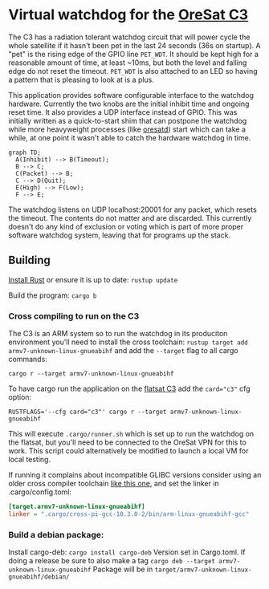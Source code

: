 # Virtual watchdog for the [OreSat C3](https://github.com/oresat/oresat-c3-hardware)

The C3 has a radiation tolerant watchdog circuit that will power cycle the whole satellite if it
hasn't been pet in the last 24 seconds (36s on startup). A "pet" is the rising edge of the GPIO
line `PET_WDT`. It should be kept high for a reasonable amount of time, at least ~10ms, but both
the level and falling edge do not reset the timeout. `PET_WDT` is also attached to an LED so having
a pattern that is pleasing to look at is a plus.

This application provides software configurable interface to the watchdog hardware. Currently the
two knobs are the initial inhibit time and ongoing reset time. It also provides a UDP interface
instead of GPIO. This was initially written as a quick-to-start shim that can postpone the watchdog
while more heavyweight processes (like [oresatd](https://github.com/oresat/oresat-c3-software))
start which can take a while, at one point it wasn't able to catch the hardware watchdog in time.

```mermaid
graph TD;
  A(Inhibit) --> B(Timeout);
  B --> C;
  C(Packet) --> B;
  C --> D(Quit);
  E(High) --> F(Low);
  F --> E;
```

The watchdog listens on UDP localhost:20001 for any packet, which resets the timeout. The contents
do not matter and are discarded. This currently doesn't do any kind of exclusion or voting which
is part of more proper software watchdog system, leaving that for programs up the stack.

## Building
[Install Rust](https://www.rust-lang.org/tools/install) or ensure it is up to date: `rustup update`

Build the program: `cargo b`

### Cross compiling to run on the C3
The C3 is an ARM system so to run the watchdog in its produciton environment you'll need to install
the cross toolchain: `rustup target add armv7-unknown-linux-gnueabihf` and add the `--target` flag
to all cargo commands:

`cargo r --target armv7-unknown-linux-gnueabihf`

To have cargo run the application on the [flatsat C3](https://github.com/oresat/oresat-flatsat) add
 the `card="c3"` cfg option:

`RUSTFLAGS='--cfg card="c3"' cargo r --target armv7-unknown-linux-gnueabihf`

This will execute `.cargo/runner.sh` which is set up to run the watchdog on the flatsat, but you'll
need to be connected to the OreSat VPN for this to work. This script could alternatively be
modified to launch a local VM for local testing.

If running it complains about incompatible GLIBC versions consider using an older cross compiler
toolchain [like this one](https://github.com/abhiTronix/raspberry-pi-cross-compilers), and set the
linker in .cargo/config.toml:

```toml
[target.armv7-unknown-linux-gnueabihf]
linker = ".cargo/cross-pi-gcc-10.3.0-2/bin/arm-linux-gnueabihf-gcc"
```

### Build a debian package:
Install cargo-deb: `cargo install cargo-deb`
Version set in Cargo.toml. If doing a release be sure to also make a tag
`cargo deb --target armv7-unknown-linux-gnueabihf`
Package will be in `target/armv7-unknown-linux-gnueabihf/debian/`
